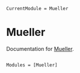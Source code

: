```@meta
CurrentModule = Mueller
```

# Mueller

Documentation for [Mueller](https://github.com/mileslucas/Mueller.jl).

```@index
```

```@autodocs
Modules = [Mueller]
```

